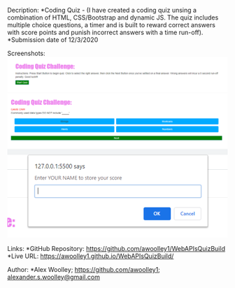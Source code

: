 Decription: 
*Coding Quiz - (I have created a coding quiz unsing a combination of HTML, CSS/Bootstrap and dynamic JS.  The quiz includes multiple choice questions, a timer and is built to reward correct answers with score points and punish incorrect answers with a time run-off).
*Submission date of 12/3/2020

Screenshots:
![Screenshot 1](./Assets/Capture1.PNG)
![Screenshot 2](./Assets/Capture2.PNG)
![Screenshot 3](./Assets/Capture3.PNG)

Links: 
*GitHub Repository: https://github.com/awoolley1/WebAPIsQuizBuild
*Live URL: https://awoolley1.github.io/WebAPIsQuizBuild/

Author: 
*Alex Woolley; https://github.com/awoolley1; alexander.s.woolley@gmail.com